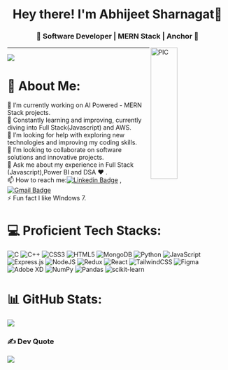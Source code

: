 <!--![TmAP8n236xqh75Q.png](https://i.loli.net/2020/07/13/OiwrC2KRZNPA9cJ.png)-->
<!-- You can edit this image in paint and host the image on https://sm.ms/ -->

<h1 align="center">Hey there! I'm Abhijeet Sharnagat👋</h1>
<h3 align="center">🚀 Software Developer | MERN Stack | Anchor 🚀</h3>

<div>
<img width = "35%" align="right" alt="PIC" height="300px" src="https://res.cloudinary.com/djo0mmfll/image/upload/v1686268899/gfgfcfg_eb84wp.gif" />
<div align="left"> 

---
[![](https://visitcount.itsvg.in/api?id=abhijeetsharnagat&icon=2&color=12)](https://visitcount.itsvg.in)
# 💫 About Me:
🔭 I’m currently working on AI Powered - MERN Stack projects.<br>🌱 Constantly learning and improving, currently diving into Full Stack(Javascript) and AWS.<br>🤝 I’m looking for help with exploring new technologies and improving my coding skills.<br>👯 I’m looking to collaborate on software solutions and innovative projects.<br>💬 Ask me about my experience in Full Stack (Javascript),Power BI and DSA ♥ .<br>📫 How to reach me:[![Linkedin Badge](https://img.shields.io/badge/-LinkedIn-blue?style=flat-square&logo=Linkedin&logoColor=white&link=)](https://www.linkedin.com/in/abhijeet-sharnagat-a20b54242/) 
, [![Gmail Badge](https://img.shields.io/badge/-Gmail-c14438?style=flat-square&logo=Gmail&logoColor=white&link=mailto:shuklaraghav321.com)](mailto:abhijeetsharnagat200@gmail.com)
<br>⚡ Fun fact I like WIndows 7.


# 💻 Proficient Tech Stacks:
![C](https://img.shields.io/badge/c-%2300599C.svg?style=for-the-badge&logo=c&logoColor=white) ![C++](https://img.shields.io/badge/c++-%2300599C.svg?style=for-the-badge&logo=c%2B%2B&logoColor=white) ![CSS3](https://img.shields.io/badge/css3-%231572B6.svg?style=for-the-badge&logo=css3&logoColor=white) ![HTML5](https://img.shields.io/badge/html5-%23E34F26.svg?style=for-the-badge&logo=html5&logoColor=white) ![MongoDB](https://img.shields.io/badge/MongoDB-%234ea94b.svg?style=for-the-badge&logo=mongodb&logoColor=white) ![Python](https://img.shields.io/badge/python-3670A0?style=for-the-badge&logo=python&logoColor=ffdd54) ![JavaScript](https://img.shields.io/badge/javascript-%23323330.svg?style=for-the-badge&logo=javascript&logoColor=%23F7DF1E) ![Express.js](https://img.shields.io/badge/express.js-%23404d59.svg?style=for-the-badge&logo=express&logoColor=%2361DAFB) ![NodeJS](https://img.shields.io/badge/node.js-6DA55F?style=for-the-badge&logo=node.js&logoColor=white) ![Redux](https://img.shields.io/badge/redux-%23593d88.svg?style=for-the-badge&logo=redux&logoColor=white) ![React](https://img.shields.io/badge/react-%2320232a.svg?style=for-the-badge&logo=react&logoColor=%2361DAFB) ![TailwindCSS](https://img.shields.io/badge/tailwindcss-%2338B2AC.svg?style=for-the-badge&logo=tailwind-css&logoColor=white)	![Figma](https://img.shields.io/badge/figma-%23F24E1E.svg?style=for-the-badge&logo=figma&logoColor=white) ![Adobe XD](https://img.shields.io/badge/Adobe%20XD-470137?style=for-the-badge&logo=Adobe%20XD&logoColor=#FF61F6) ![NumPy](https://img.shields.io/badge/numpy-%23013243.svg?style=for-the-badge&logo=numpy&logoColor=white) ![Pandas](https://img.shields.io/badge/pandas-%23150458.svg?style=for-the-badge&logo=pandas&logoColor=white) ![scikit-learn](https://img.shields.io/badge/scikit--learn-%23F7931E.svg?style=for-the-badge&logo=scikit-learn&logoColor=white)
# 📊 GitHub Stats:
![](https://github-readme-stats.vercel.app/api/top-langs/?username=abhijeetsharnagat&theme=highcontrast&hide_border=true&include_all_commits=false&count_private=false&layout=compact)

### ✍️  Dev Quote
![](https://quotes-github-readme.vercel.app/api?type=horizontal&theme=radical)




<!-- Proudly created with GPRM ( https://gprm.itsvg.in ) -->
